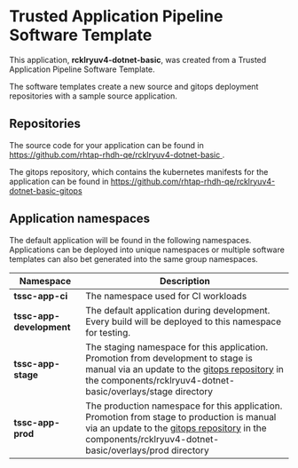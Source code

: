 # Trusted Application Pipeline Software Template

This application, **rcklryuv4-dotnet-basic**, was created from a Trusted Application Pipeline Software Template.

The software templates create a new source and gitops deployment repositories with a sample source application. 

## Repositories

The source code for your application can be found in [https://github.com/rhtap-rhdh-qe/rcklryuv4-dotnet-basic ](https://github.com/rhtap-rhdh-qe/rcklryuv4-dotnet-basic ).
 
The gitops repository, which contains the kubernetes manifests for the application can be found in 
[https://github.com/rhtap-rhdh-qe/rcklryuv4-dotnet-basic-gitops ](https://github.com/rhtap-rhdh-qe/rcklryuv4-dotnet-basic-gitops ) 

## Application namespaces 

The default application will be found in the following namespaces. Applications can be deployed into unique namespaces or multiple software templates can also bet generated into the same group namespaces.  

|  Namespace   |  Description   |  
| -------- | -------- |
| **tssc-app-ci** | The namespace used for CI workloads |
| **tssc-app-development** | The default application during development. Every build will be deployed to this namespace for testing. |
| **tssc-app-stage** | The staging namespace for this application. Promotion from development to stage is manual via an update to the [gitops repository](https://github.com/rhtap-rhdh-qe/rcklryuv4-dotnet-basic-gitops ) in the components/rcklryuv4-dotnet-basic/overlays/stage directory |
| **tssc-app-prod** | The production namespace for this application. Promotion from stage to production is manual via an update to the [gitops repository](https://github.com/rhtap-rhdh-qe/rcklryuv4-dotnet-basic-gitops ) in the components/rcklryuv4-dotnet-basic/overlays/prod directory |